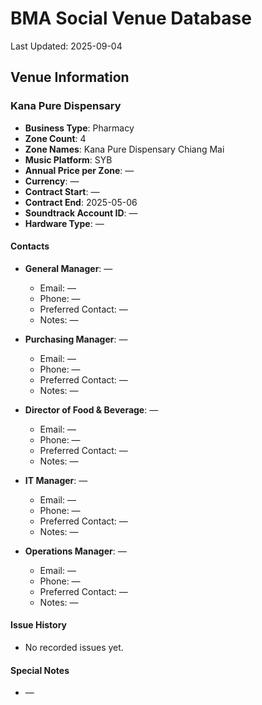 # BMA Social Venue Database

Last Updated: 2025-09-04

## Venue Information

### Kana Pure Dispensary
- **Business Type**: Pharmacy
- **Zone Count**: 4
- **Zone Names**: Kana Pure Dispensary Chiang Mai
- **Music Platform**: SYB
- **Annual Price per Zone**: —
- **Currency**: —
- **Contract Start**: —
- **Contract End**: 2025-05-06
- **Soundtrack Account ID**: —
- **Hardware Type**: —

#### Contacts
- **General Manager**: —
  - Email: —
  - Phone: —
  - Preferred Contact: —
  - Notes: —

- **Purchasing Manager**: —
  - Email: —
  - Phone: —
  - Preferred Contact: —
  - Notes: —

- **Director of Food & Beverage**: —
  - Email: —
  - Phone: —
  - Preferred Contact: —
  - Notes: —

- **IT Manager**: —
  - Email: —
  - Phone: —
  - Preferred Contact: —
  - Notes: —

- **Operations Manager**: —
  - Email: —
  - Phone: —
  - Preferred Contact: —
  - Notes: —

#### Issue History
- No recorded issues yet.

#### Special Notes
- —
